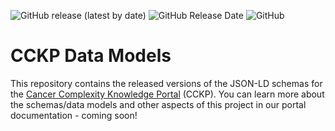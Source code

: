 <img alt="GitHub release (latest by date)" src="https://img.shields.io/github/release/mc2-center/data-models?label=latest%20release&display_name=release&style=flat-square"> <img alt="GitHub Release Date" src="https://img.shields.io/github/release-date/mc2-center/data-models?style=flat-square&color=orange"> <img alt="GitHub" src="https://img.shields.io/github/license/mc2-center/data-models?style=flat-square&color=red">

# CCKP Data Models

This repository contains the released versions of the JSON-LD schemas for the
[Cancer Complexity Knowledge Portal] (CCKP). You can learn more about the schemas/data
models and other aspects of this project in our portal documentation - coming soon!



[Cancer Complexity Knowledge Portal]: https://cancercomplexity.synapse.org/
